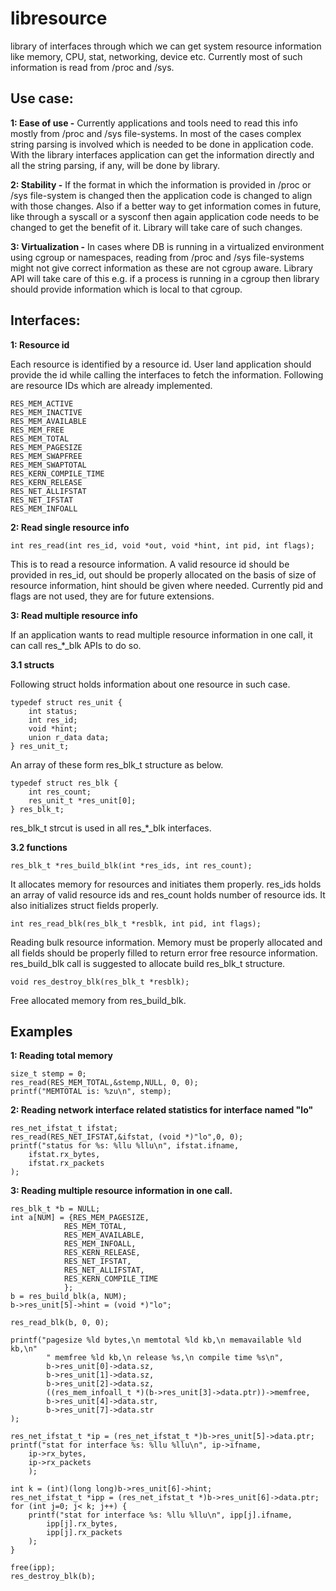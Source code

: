 # libresource
library of interfaces through which we can get system resource information
like memory, CPU, stat, networking, device etc.
Currently most of such information is read from /proc and /sys.

## Use case:

**1: Ease of use -**
Currently applications and tools need to read this info mostly from
/proc and /sys file-systems. In most of the cases complex string
parsing is involved which is needed to be done in application
code. With the library interfaces application can get the information
directly and all the string parsing, if any, will be done by library.

**2: Stability -**
If the format in which the information is provided in /proc or /sys
file-system is changed then the application code is changed to align
with those changes. Also if a better way to get information comes in
future, like through a syscall or a sysconf then again application code
needs to be changed to get the benefit of it. Library will take care of
such changes.

**3: Virtualization -**
In cases where DB is running in a virtualized environment using
cgroup or namespaces, reading from /proc and /sys file-systems
might not give correct information as these are not cgroup
aware. Library API will take care of this e.g. if a process
is running in a cgroup then library should provide information
which is local to that cgroup.

## Interfaces:

**1: Resource id**

Each resource is identified by a resource id. User land application should
provide the id while calling the interfaces to fetch the information.
Following are resource IDs which are already implemented.

	RES_MEM_ACTIVE
	RES_MEM_INACTIVE
	RES_MEM_AVAILABLE
	RES_MEM_FREE
	RES_MEM_TOTAL
	RES_MEM_PAGESIZE
	RES_MEM_SWAPFREE
	RES_MEM_SWAPTOTAL
	RES_KERN_COMPILE_TIME
	RES_KERN_RELEASE
	RES_NET_ALLIFSTAT
	RES_NET_IFSTAT
	RES_MEM_INFOALL

**2: Read single resource info**

`int res_read(int res_id, void *out, void *hint, int pid, int flags);`

This is to read a resource information. A valid resource id should be provided
in res_id, out should be properly allocated on the basis of size of resource
information, hint should be given where needed. Currently pid and flags are
not used, they are for future extensions.

**3: Read multiple resource info**

If an application wants to read multiple resource information in one call, it
can call res_*_blk APIs to do so.

**3.1 structs**

Following struct holds information about one resource in such case.

    typedef struct res_unit {
        int status;
        int res_id;
        void *hint;
        union r_data data;
    } res_unit_t;

An array of these form res_blk_t structure as below.

    typedef struct res_blk {
        int res_count;
        res_unit_t *res_unit[0];
    } res_blk_t;

res_blk_t strcut is used in all res_*_blk interfaces.

**3.2 functions**

`res_blk_t *res_build_blk(int *res_ids, int res_count);`

It allocates memory for resources and initiates them properly. res_ids
holds an array of valid resource ids and res_count holds number of
resource ids. It also initializes struct fields properly.

`int res_read_blk(res_blk_t *resblk, int pid, int flags);`

Reading bulk resource information. Memory must be properly allocated and
all fields should be properly filled to return error free resource
information. res_build_blk call is suggested to allocate build res_blk_t
structure.

`void res_destroy_blk(res_blk_t *resblk); `

Free allocated memory from res_build_blk.

## Examples

**1: Reading total memory**

    size_t stemp = 0;
    res_read(RES_MEM_TOTAL,&stemp,NULL, 0, 0);
    printf("MEMTOTAL is: %zu\n", stemp);


**2: Reading network interface related statistics for interface named "lo"**

	res_net_ifstat_t ifstat;
	res_read(RES_NET_IFSTAT,&ifstat, (void *)"lo",0, 0);
	printf("status for %s: %llu %llu\n", ifstat.ifname,
		ifstat.rx_bytes,
		ifstat.rx_packets
	);

**3: Reading multiple resource information in one call.**

    res_blk_t *b = NULL;
    int a[NUM] = {RES_MEM_PAGESIZE,
                RES_MEM_TOTAL,
                RES_MEM_AVAILABLE,
                RES_MEM_INFOALL,
                RES_KERN_RELEASE,
                RES_NET_IFSTAT,
                RES_NET_ALLIFSTAT,
                RES_KERN_COMPILE_TIME
                };
    b = res_build_blk(a, NUM);
    b->res_unit[5]->hint = (void *)"lo";

    res_read_blk(b, 0, 0);

    printf("pagesize %ld bytes,\n memtotal %ld kb,\n memavailable %ld kb,\n"
            " memfree %ld kb,\n release %s,\n compile time %s\n",
            b->res_unit[0]->data.sz,
            b->res_unit[1]->data.sz,
            b->res_unit[2]->data.sz,
            ((res_mem_infoall_t *)(b->res_unit[3]->data.ptr))->memfree,
            b->res_unit[4]->data.str,
            b->res_unit[7]->data.str
    );

    res_net_ifstat_t *ip = (res_net_ifstat_t *)b->res_unit[5]->data.ptr;
    printf("stat for interface %s: %llu %llu\n", ip->ifname,
        ip->rx_bytes,
        ip->rx_packets
        );

    int k = (int)(long long)b->res_unit[6]->hint;
    res_net_ifstat_t *ipp = (res_net_ifstat_t *)b->res_unit[6]->data.ptr;
    for (int j=0; j< k; j++) {
        printf("stat for interface %s: %llu %llu\n", ipp[j].ifname,
            ipp[j].rx_bytes,
            ipp[j].rx_packets
        );
    }

    free(ipp);
    res_destroy_blk(b);
